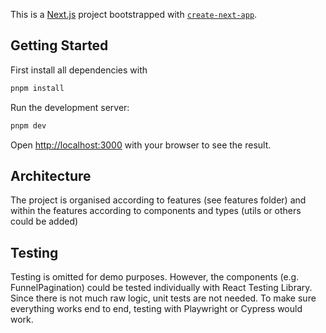 This is a [Next.js](https://nextjs.org) project bootstrapped with [
`create-next-app`](https://nextjs.org/docs/app/api-reference/cli/create-next-app).

## Getting Started

First install all dependencies with

```bash
pnpm install
```

Run the development server:

```bash
pnpm dev
```

Open [http://localhost:3000](http://localhost:3000) with your browser to see the result.

## Architecture

The project is organised according to features (see features folder) and within the features according to components and
types (utils or others could be added)

## Testing

Testing is omitted for demo purposes. However, the components (e.g. FunnelPagination) could be tested individually with
React Testing Library.
Since there is not much raw logic, unit tests are not needed.
To make sure everything works end to end, testing with Playwright or Cypress would work.

